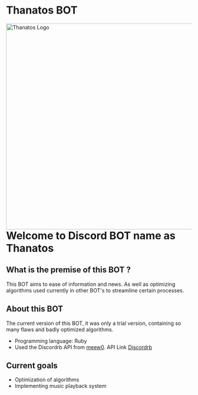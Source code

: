 # Thanatos BOT
<img width="537" height="559" align="center" style="float: left; margin: 0 10px 0 0;" alt="Thanatos Logo" src="https://github.com/Pulho/Thanatos/blob/master/Logo/RO_Thanatos(SD).png">

# Welcome to Discord BOT name as Thanatos

## What is the premise of this BOT ?
  This BOT aims to ease of information and news. As well as optimizing algorithms used currently in other BOT's to streamline certain processes.

## About this BOT
  The current version of this BOT, it was only a trial version, containing so many flaws and badly optimized algorithms.
  
  * Programming language: Ruby
  * Used the Discordrb API from [meew0](https://github.com/meew0). API Link [Discordrb](https://github.com/meew0/discordrb)
  
## Current goals
  * Optimization of algorithms
  * Implementing music playback system
